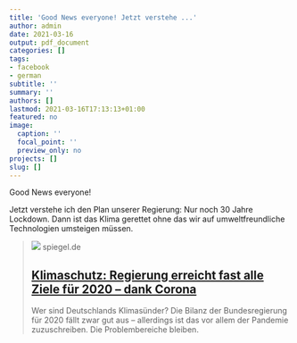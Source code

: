 ```yaml
---
title: 'Good News everyone! Jetzt verstehe ...'
author: admin
date: 2021-03-16
output: pdf_document
categories: []
tags:
- facebook
- german
subtitle: ''
summary: ''
authors: []
lastmod: 2021-03-16T17:13:13+01:00
featured: no
image:
  caption: ''
  focal_point: ''
  preview_only: no
projects: []
slug: []
---
```

Good News everyone!

Jetzt verstehe ich den Plan unserer Regierung:
Nur noch 30 Jahre Lockdown. Dann ist das Klima gerettet ohne das wir auf umweltfreundliche Technologien umsteigen müssen.
> [![](https://cdn.prod.www.spiegel.de/images/84899a1c-eaa2-4f9d-8e8e-bf797227322d_w1280_r1.77_fpx46_fpy44.jpg)](https://www.spiegel.de/wirtschaft/soziales/klimaschutz-regierung-erreicht-fast-alle-ziele-fuer-2020-dank-corona-a-abc5b038-9b8f-4bb2-b817-f310e60626f7)
> spiegel.de
> ## [Klimaschutz: Regierung erreicht fast alle Ziele für 2020 – dank Corona](https://www.spiegel.de/wirtschaft/soziales/klimaschutz-regierung-erreicht-fast-alle-ziele-fuer-2020-dank-corona-a-abc5b038-9b8f-4bb2-b817-f310e60626f7)
>
>Wer sind Deutschlands Klimasünder? Die Bilanz der Bundesregierung für 2020 fällt zwar gut aus – allerdings ist das vor allem der Pandemie zuzuschreiben. Die Problembereiche bleiben.

